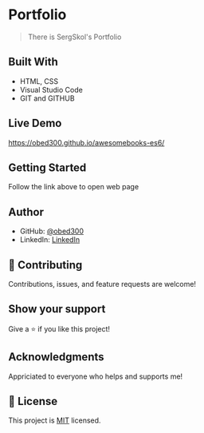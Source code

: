 # Portfolio

> There is SergSkol's Portfolio

## Built With

- HTML, CSS
- Visual Studio Code
- GIT and GITHUB

## Live Demo

https://obed300.github.io/awesomebooks-es6/

## Getting Started

Follow the link above to open web page

## Author

- GitHub: [@obed300](https://github.com/obed300?tab=repositories)
- LinkedIn: [LinkedIn](https://www.linkedin.com/in/obed-bamfo-4b152421b/)

## 🤝 Contributing

Contributions, issues, and feature requests are welcome!

## Show your support

Give a ⭐️ if you like this project!

## Acknowledgments

Appriciated to everyone who helps and supports me!

## 📝 License

This project is [MIT](./LICENSE) licensed.
